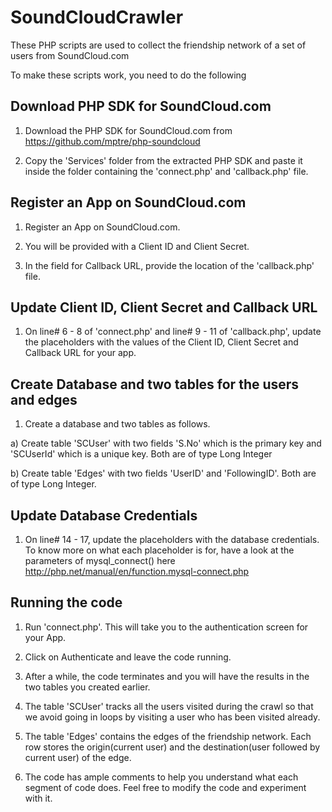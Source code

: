 SoundCloudCrawler
=================

These PHP scripts are used to collect the friendship network of a set of users from SoundCloud.com

To make these scripts work, you need to do the following

Download PHP SDK for SoundCloud.com
-----------------------------------
1. Download the PHP SDK for SoundCloud.com from https://github.com/mptre/php-soundcloud

2. Copy the 'Services' folder from the extracted PHP SDK and paste it inside the folder containing the 'connect.php' and 'callback.php' file.

Register an App on SoundCloud.com
---------------------------------

1. Register an App on SoundCloud.com. 

2. You will be provided with a Client ID and Client Secret.

3. In the field for Callback URL, provide the location of the 'callback.php' file.

Update Client ID, Client Secret and Callback URL
------------------------------------------------

1. On line# 6 - 8 of 'connect.php' and line# 9 - 11 of 'callback.php', update the placeholders with the values of the Client ID, Client Secret and Callback URL for your app.

Create Database and two tables for the users and edges
------------------------------------------------------

1. Create a database and two tables as follows.

  a) Create table 'SCUser' with two fields 'S.No' which is the primary key and 'SCUserId' which is a unique key. Both are of type Long Integer

  b) Create table 'Edges' with two fields 'UserID' and 'FollowingID'. Both are of type Long Integer.

Update Database Credentials
---------------------------

1. On line# 14 - 17, update the placeholders with the database credentials. To know more on what each placeholder is for, have a look at the parameters of mysql_connect() here http://php.net/manual/en/function.mysql-connect.php

Running the code
----------------

1. Run 'connect.php'. This will take you to the authentication screen for your App. 

2. Click on Authenticate and leave the code running.

3. After a while, the code terminates and you will have the results in the two tables you created earlier.

4. The table 'SCUser' tracks all the users visited during the crawl so that we avoid going in loops by visiting a user who has been visited already.

5. The table 'Edges' contains the edges of the friendship network. Each row stores the origin(current user) and the destination(user followed by current user) of the edge.  
 
6. The code has ample comments to help you understand what each segment of code does. Feel free to modify the code and experiment with it. 